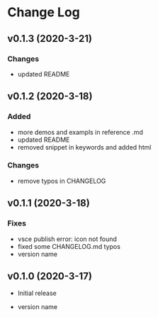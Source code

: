 # Change Log

## v0.1.3 (2020-3-21)

### Changes

- updated README

## v0.1.2 (2020-3-18)

### Added

- more demos and exampls in reference .md
- updated README
- removed snippet in keywords and added html

### Changes

- remove typos in CHANGELOG

## v0.1.1 (2020-3-18)

### Fixes

- vsce publish error: icon not found
- fixed some CHANGELOG.md typos
- version name

## v0.1.0 (2020-3-17)

- Initial release

- version name